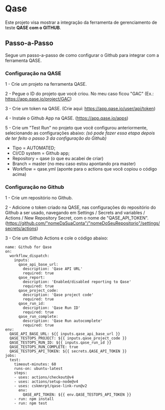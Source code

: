 # Qase
Este projeto visa mostrar a integração da ferramenta de gerenciamento de teste **QASE com o GITHUB**.

## Passo-a-Passo
Segue um passo-a-passo de como configurar o Github para integrar com a ferramenta QASE.

### Configuração na QASE

1 - Crie um projeto na ferramenta QASE.

2 - Pegue o ID do projeto que você criou. No meu caso ficou "GAC" (Ex.: https://app.qase.io/project/GAC)

3 - Crie um token na QASE. (Crie aqui: https://app.qase.io/user/api/token)

4 - Instale o Github App na QASE. (https://app.qase.io/apps)

5 - Crie um "Test Run" no projeto que você configurou anteriormente, selecionando as configurações abaixo: *(só pode fazer essa etapa depois de ter feito o passo 3 da configuração do Github)*

- Tipo = AUTOMATED;
- CI/CD system = Github app;
- Repository = qase (o que eu acabei de criar)
- Branch = master (no meu caso estou apontando pra master)
- Workflow = qase.yml (aponte para o actions que você copiou o código acima)

### Configuração no Github
1 - Crie um repositório no Github.

2 - Adicione o token criado na QASE, nas configurações do repositório do Github a ser usado, navegando em Settings / Secrets and variables / Actions / New Repository Secret, com o nome de "QASE_API_TOKEN". (https://github.com/"nomeDaSuaConta"/"nomeDoSeuRepositorio"/settings/secrets/actions)

3 - Crie um Github Actions e cole o código abaixo:


    name: Github for Qase
    on:
      workflow_dispatch:
        inputs:
          qase_api_base_url:
            description: 'Qase API URL'
            required: true
          qase_report:
            description: 'Enabled/disabled reporting to Qase'
            required: true
          qase_project_code:
            description: 'Qase project code'
            required: true
          qase_run_id:
            description: 'Qase Run ID'
            required: true
          qase_run_complete:
            description: 'Qase Run autocomplete'
            required: true
    env:
      QASE_API_BASE_URL: ${{ inputs.qase_api_base_url }}
      QASE_TESTOPS_PROJECT: ${{ inputs.qase_project_code }}
      QASE_TESTOPS_RUN_ID: ${{ inputs.qase_run_id }}
      QASE_TESTOPS_RUN_COMPLETE: true
      QASE_TESTOPS_API_TOKEN: ${{ secrets.QASE_API_TOKEN }}
    jobs:
      test:
        timeout-minutes: 60
        runs-on: ubuntu-latest
        steps:
        - uses: actions/checkout@v4
        - uses: actions/setup-node@v4
        - uses: cskmnrpt/qase-link-run@v2
          env:
            QASE_API_TOKEN: ${{ env.QASE_TESTOPS_API_TOKEN }}
        - run: npm install
        - run: npm test
